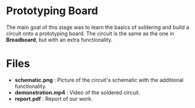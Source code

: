 # Prototyping Board
The main goal of this stage was to learn the basics of soldering and build a circuit onto a prototyping board.
The circuit is the same as the one in **Breadboard**, but with an extra functionality.

# Files
+ **schematic.png** : Picture of the circuit's schematic with the additional functionality.
+ **demonstration.mp4** : Video of the soldered circuit.
+ **report.pdf** : Report of our work.
